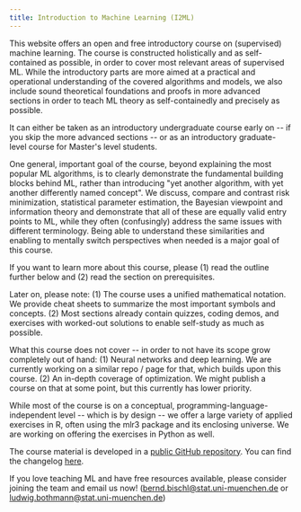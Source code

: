 ```yaml
---
title: Introduction to Machine Learning (I2ML)
---
```


This website offers an open and free introductory course on (supervised) machine learning. The course is constructed holistically and as self-contained as possible, in order to cover most relevant areas of supervised ML. While the introductory parts are more aimed at a practical and operational understanding of the covered algorithms and models, we also include sound theoretical foundations and proofs in more advanced sections in order to teach ML theory as self-containedly and precisely as possible.

It can either be taken as an introductory undergraduate course early on -- if you skip the more advanced sections -- or as an introductory graduate-level course for Master's level students.

One general, important goal of the course, beyond explaining the most popular ML algorithms, is to clearly demonstrate the fundamental building blocks behind ML, rather than introducing "yet another algorithm, with yet another differently named concept". We discuss, compare and contrast risk minimization, statistical parameter estimation, the Bayesian viewpoint and information theory and demonstrate that all of these are equally valid entry points to ML, while they often (confusingly) address the same issues with different terminology. Being able to understand these similarities and enabling to mentally switch perspectives when needed is a major goal of this course.

If you want to learn more about this course, please (1) read the outline further below and (2) read the section on prerequisites.

Later on, please note: (1) The course uses a unified mathematical notation. We provide cheat sheets to summarize the most important symbols and concepts. (2) Most sections already contain quizzes, coding demos, and exercises with worked-out solutions to enable self-study as much as possible.

What this course does not cover -- in order to not have its scope grow completely out of hand: (1) Neural networks and deep learning. We are currently working on a similar repo / page for that, which builds upon this course. (2) An in-depth coverage of optimization. We might publish a course on that at some point, but this currently has lower priority.

While most of the course is on a conceptual, programming-language-independent level -- which is by design -- we offer a large variety of applied exercises in R, often using the mlr3 package and its enclosing universe. We are working on offering the exercises in Python as well.

The course material is developed in a [public GitHub repository](https://github.com/compstat-lmu/lecture_i2ml). You can find the changelog [here](https://github.com/compstat-lmu/lecture_i2ml/blob/master/CHANGELOG.md).

If you love teaching ML and have free resources available, please consider joining the team and email us now! (bernd.bischl@stat.uni-muenchen.de or ludwig.bothmann@stat.uni-muenchen.de)